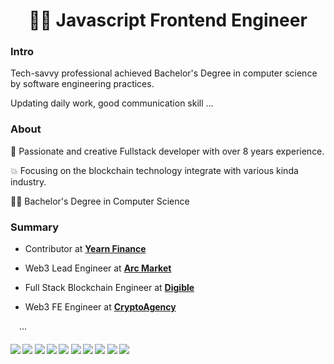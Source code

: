<h1 align="center">🙋‍♂️ Javascript Frontend Engineer</h1>


### Intro

Tech-savvy professional achieved Bachelor's Degree in computer science by software engineering practices. 

Updating daily work, good communication skill ...

### About

🎅 Passionate and creative Fullstack developer with over 8 years experience.

💥 Focusing on the blockchain technology integrate with various kinda industry.

👨‍🎓 Bachelor's Degree in Computer Science

### Summary

- Contributor at <b><a href="https://github.com/yearn">Yearn Finance</a></b>

- Web3 Lead Engineer at <b><a href="https://github.com/depo-io">Arc Market</a></b>

- Full Stack Blockchain Engineer at <b><a href="https://github.com/digible">Digible</a></b>

- Web3 FE Engineer at <b><a href="https://github.com/Crypto-Legions">CryptoAgency</a></b>

&emsp;...

####      ![](https://img.shields.io/badge/Blockchain-red) ![](https://img.shields.io/badge/Ethereum-blue) ![](https://img.shields.io/badge/Solana-blue) ![](https://img.shields.io/badge/Solidity-blue) ![](https://img.shields.io/badge/Web3.js-red) ![](https://img.shields.io/badge/Smart%20Contracts-blue) ![](https://img.shields.io/badge/Cryptocurrency-blue) ![](https://img.shields.io/badge/React-red) ![](https://img.shields.io/badge/Node-blue) ![](https://img.shields.io/badge/Typescript-red)

